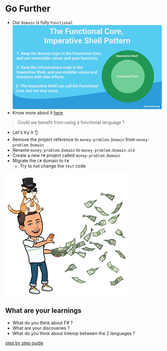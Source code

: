 # Go Further
* Our `Domain` is fully `Functional`
![Functional Core Imperative Shell](../img/functional-core-imperative-shell.png)
* Know more about it [here](https://www.youtube.com/watch?v=yTkzNHF6rMs&ab_channel=Confreaks)

> Could we benefit from using a functional language ?
* Let's try it 👌
* Remove the project reference to `money-problem.Domain` from `money-problem.Domain`
* Rename `money-problem.Domain` to `money-problem.Domain.old`
* Create a new `F#` project called `money-problem.Domain`
* Migrate the `C#` domain to `F#`
  * Try to not change the `test` code

![Go Further](../img/go-further.png)

## What are your learnings
* What do you think about F# ?
* What are your discoveries ?
* What do you think about Interop between the 2 languages ?

[step by step guide](step-by-step/go-further.md)